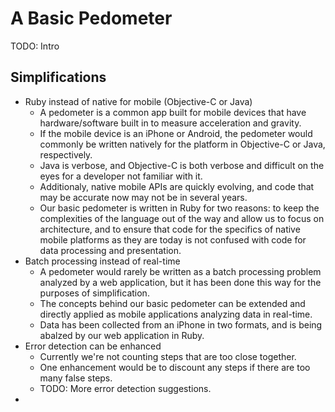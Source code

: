 # A Basic Pedometer
TODO: Intro

## Simplifications
* Ruby instead of native for mobile (Objective-C or Java)
  * A pedometer is a common app built for mobile devices that have hardware/software built in to measure acceleration and gravity. 
  * If the mobile device is an iPhone or Android, the pedometer would commonly be written natively for the platform in Objective-C or Java, respectively. 
  * Java is verbose, and Objective-C is both verbose and difficult on the eyes for a developer not familiar with it.
  * Additionaly, native mobile APIs are quickly evolving, and code that may be accurate now may not be in several years.
  * Our basic pedometer is written in Ruby for two reasons: to keep the complexities of the language out of the way and allow us to focus on architecture, and to ensure that code for the specifics of native mobile platforms as they are today is not confused with code for data processing and presentation.
* Batch processing instead of real-time
  * A pedometer would rarely be written as a batch processing problem analyzed by a web application, but it has been done this way for the purposes of simplification.
  * The concepts behind our basic pedometer can be extended and directly applied as mobile applications analyzing data in real-time.
  * Data has been collected from an iPhone in two formats, and is being abalzed by our web application in Ruby.
* Error detection can be enhanced
  * Currently we're not counting steps that are too close together. 
  * One enhancement would be to discount any steps if there are too many false steps.
  * TODO: More error detection suggestions.
* 